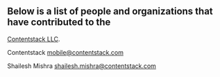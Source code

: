 ## Below is a list of people and organizations that have contributed to the


[Contentstack LLC](http://contentstack.com/).

Contentstack <mobile@contentstack.com>

Shailesh Mishra <shailesh.mishra@contentstack.com>
